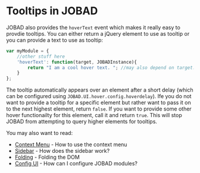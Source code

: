 # Tooltips in JOBAD

JOBAD also provides the `hoverText` event which makes it really easy to provdie tooltips. You can either return a jQuery element to use as tooltip or you can provide a text to use as tooltip: 

```js
var myModule = {
    //other stuff here
    'hoverText': function(target, JOBADInstance){
        return "I am a cool hover text. "; //may also depend on target. target is the element currently hovered. 
    }
};
```

The tooltip automatically appears over an element after a short delay (which can be configured using `JOBAD.UI.hover.config.hoverdelay`). Ife you do not want to provide a tooltip for a specific element but rather want to pass it on to the next highest element, return `false`. If you want to provide some other hover functionailty for this element, call it and return `true`. This will stop JOBAD from attempting to query higher elements for tooltips. 

You may also want to read: 

* [Context Menu](contextmenu.md) - How to use the context menu
* [Sidebar](sidebar.md) - How does the sidebar work?
* [Folding](folding.md) - Folding the DOM
* [Config UI](config.md) - How can I configure JOBAD modules?
